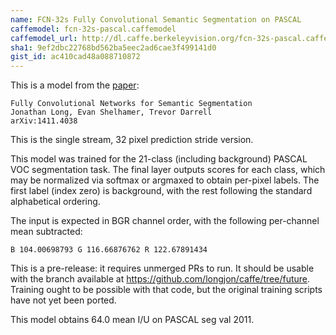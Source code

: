 ```yaml
---
name: FCN-32s Fully Convolutional Semantic Segmentation on PASCAL
caffemodel: fcn-32s-pascal.caffemodel
caffemodel_url: http://dl.caffe.berkeleyvision.org/fcn-32s-pascal.caffemodel
sha1: 9ef2dbc22768bd562ba5eec2ad6cae3f499141d0
gist_id: ac410cad48a088710872
---
```


This is a model from the [paper](http://cs.berkeley.edu/~jonlong/long_shelhamer_fcn.pdf):

    Fully Convolutional Networks for Semantic Segmentation
    Jonathan Long, Evan Shelhamer, Trevor Darrell
    arXiv:1411.4038

This is the single stream, 32 pixel prediction stride version.

This model was trained for the 21-class (including background) PASCAL VOC segmentation task. The final layer outputs scores for each class, which may be normalized via softmax or argmaxed to obtain per-pixel labels. The first label (index zero) is background, with the rest following the standard alphabetical ordering.

The input is expected in BGR channel order, with the following per-channel mean subtracted:

    B 104.00698793 G 116.66876762 R 122.67891434

This is a pre-release: it requires unmerged PRs to run. It should be usable with the branch available at https://github.com/longjon/caffe/tree/future. Training ought to be possible with that code, but the original training scripts have not yet been ported.

This model obtains 64.0 mean I/U on PASCAL seg val 2011.
